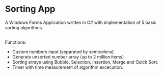 # Sorting App

A Windows Forms Application written in C# with implementation of 5 basic sorting algorithms.<br><br>

Functions:
- Custom numbers input (separated by semicolons)
- Generate unsorted number array (up to 2 million items)
- Sorting arrays using Bubble, Selection, Insertion, Merge and Quick Sort.
- Timer with time measurement of algorithm excecution.
